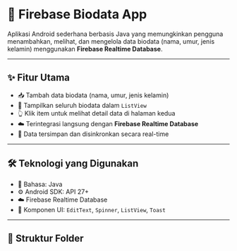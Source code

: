 # 📇 Firebase Biodata App

Aplikasi Android sederhana berbasis Java yang memungkinkan pengguna menambahkan, melihat, dan mengelola data biodata (nama, umur, jenis kelamin) menggunakan **Firebase Realtime Database**.

---

## ✨ Fitur Utama

- 📥 Tambah data biodata (nama, umur, jenis kelamin)
- 📃 Tampilkan seluruh biodata dalam `ListView`
- 👆 Klik item untuk melihat detail data di halaman kedua
- ☁️ Terintegrasi langsung dengan **Firebase Realtime Database**
- 🔄 Data tersimpan dan disinkronkan secara real-time

---

## 🛠️ Teknologi yang Digunakan

- 🧠 Bahasa: Java
- ⚙️ Android SDK: API 27+
- ☁️ Firebase Realtime Database
- 🎨 Komponen UI: `EditText`, `Spinner`, `ListView`, `Toast`

---

## 🧰 Struktur Folder

